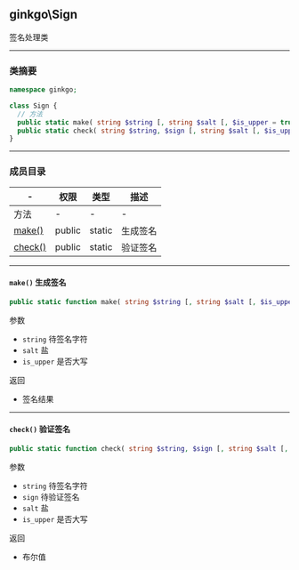 ## ginkgo\Sign

签名处理类

----------

### 类摘要

```php
namespace ginkgo;

class Sign {
  // 方法
  public static make( string $string [, string $salt [, $is_upper = true ]] ) : string
  public static check( string $string, $sign [, string $salt [, $is_upper = true ]] ) : bool
}
```

----------

### 成员目录

| - | 权限 | 类型 | 描述 |
| - | - | - | - |
| 方法 | - | - | - |
| [make()](#make()) | public | static | 生成签名 |
| [check()](#check()) | public | static | 验证签名 |

----------

<span id="make()"></span>

#### `make()` 生成签名

``` php
public static function make( string $string [, string $salt [, $is_upper = true ]] ) : string
```

参数

* `string` 待签名字符
* `salt` 盐
* `is_upper` 是否大写

返回

* 签名结果

----------

<span id="check()"></span>

#### `check()` 验证签名

``` php
public static function check( string $string, $sign [, string $salt [, $is_upper = true ]] ) : bool
```

参数

* `string` 待签名字符
* `sign` 待验证签名
* `salt` 盐
* `is_upper` 是否大写

返回

* 布尔值
